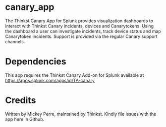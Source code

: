 # canary_app

The Thinkst Canary App for Splunk provides visualization dashboards to interact with Thinkst Canary incidents, devices and Canarytokens. Using the dashboard a user can investigate incidents, track device status and map Canarytoken incidents. Support is provided via the regular Canary support channels.

# Dependencies

This app requires the Thinkst Canary Add-on for Splunk available at https://apps.splunk.com/apps/id/TA-canary

# Credits
Written by Mickey Perre, maintained by Thinkst. Kindly file issues with the app here in Github.

